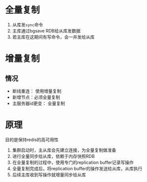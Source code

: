 # 全量复制
1. 从库发`sync`命令
2. 主库通过bgsave RDB给从库发数据
3. 若主库在这期间有写命令，会一并发给从库


# 增量复制
## 情况
- 断线重连： 使用增量复制
- 新增节点：必须全量复制
- 主服务器id更变： 全量复制

# 原理
目的是保持redis的高可用性
1. 集群启动时，主从库会先建立连接，为全量复制做准备
2. 进行全量同步给从库，依赖于内存快照RDB
3. 在全量复制的过程中，使用专门的replication buffer记录写操作
4. 全量复制完成后，将replication buffer的操作发送给从库，从库执行
5. 后续主库收到写操作就增量同步给从库

